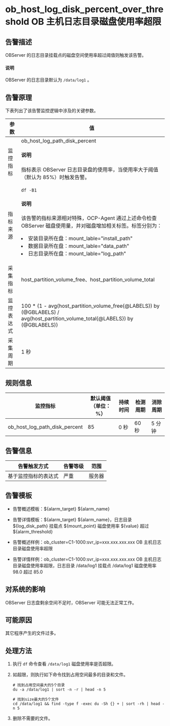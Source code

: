 ob_host_log_disk_percent_over_threshold OB 主机日志目录磁盘使用率超限
=============================================================================



告警描述
-------------------------

OBServer 的日志目录挂载点的磁盘空间使用率超过阈值则触发该告警。

<main id="notice" type='explain'><h4>说明</h4><p>OBServer 的日志目录默认为 <code>/data/log1</code> 。</p></main>



告警原理
-------------------------

下表列出了该告警监控逻辑中涉及的关键参数。


|  参数   |                                                                                                                                                                                             值                                                                                                                                                                                             |
|-------|-------------------------------------------------------------------------------------------------------------------------------------------------------------------------------------------------------------------------------------------------------------------------------------------------------------------------------------------------------------------------------------------|
| 监控指标  | ob_host_log_path_disk_percent <main id="notice" type='explain'><h4>说明</h4><p>指标表示 OBServer 日志目录盘的使用率，当使用率大于阈值（默认为 85%）时触发告警。</p></main>                                                                                                                                                                                                                                                                       |
| 指标来源  | ```df -B1 ```  <main id="notice" type='explain'><h4>说明</h4><p>该告警的指标来源相对特殊，OCP-Agent 通过上述命令检查 OBServer 磁盘使用量，并对磁盘增加相关标签。标签分别为： <li>安装目录所在盘：mount_lable="install_path"   </li><li> 数据目录所在盘：mount_lable="data_path"   </li><li>日志目录所在盘：mount_lable="log_path" </li></p></main>     |
| 采集指标  | host_partition_volume_free、host_partition_volume_total                                                                                                                                                                                                                                                                                                                                    |
| 监控表达式 | 100 \* (1 - avg(host_partition_volume_free{@LABELS}) by (@GBLABELS) / avg(host_partition_volume_total{@LABELS}) by (@GBLABELS))                                                                                                                                                                                                                                                           |
| 采集周期  | 1 秒                                                                                                                                                                                                                                                                                                                                                                                       |



规则信息
-------------------------



|             监控指标              | 默认阈值（单位：%） | 持续时间 | 检测周期 | 消除周期 |
|-------------------------------|------------|------|------|------|
| ob_host_log_path_disk_percent | 85         | 0 秒  | 60 秒 | 5 分钟 |



告警信息
-------------------------



|   告警触发方式   | 告警等级 | 范围  |
|------------|------|-----|
| 基于监控指标的表达式 | 严重   | 服务器 |



告警模板
-------------------------

* 告警概述模板：${alarm_target} ${alarm_name}



* 告警详情模板：${alarm_target} ${alarm_name}，日志目录 ${log_disk_path} 挂载点 ${mount_point} 磁盘使用率 ${value} 超过 ${alarm_threshold}



* 告警概述样例：ob_cluster=C1-1000:svr_ip=xxx.xxx.xxx.xxx OB 主机日志目录磁盘使用率超限



* 告警详情样例：ob_cluster=C1-1000:svr_ip=xxx.xxx.xxx.xxx OB 主机日志目录磁盘使用率超限，日志目录 /data/log1 挂载点 /data/log1 磁盘使用率 98.0 超过 85.0






对系统的影响
---------------------------

OBServer 日志盘剩余空间不足时，OBServer 可能无法正常工作。

可能原因
-------------------------

其它程序产生的文件过多。

处理方法
-------------------------

1. 执行 `df` 命令查看 `/data/log1` 磁盘使用率是否超限。



2. 如超限，则执行如下命令找到占用空间最多的目录和文件。

   ```shell
   # 找到占用空间最大的5个目录
   du -a /data/log1 | sort -n -r | head -n 5

   # 找到size最大的5个文件
   cd /data/log1 && find -type f -exec du -Sh {} + | sort -rh | head -n 5
   ```



3. 删除不需要的文件。
